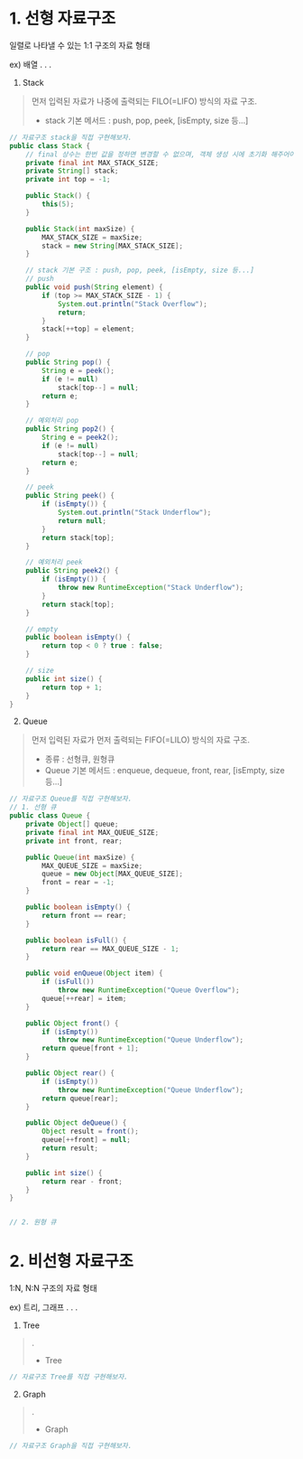 ﻿# 1. 선형 자료구조
일렬로 나타낼 수 있는 1:1 구조의 자료 형태

ex) 배열 . . .

1. Stack

>먼저 입력된 자료가 나중에 출력되는 FILO(=LIFO) 방식의 자료 구조.
>- stack 기본 메서드 : push, pop, peek, [isEmpty, size 등...]

```java
// 자료구조 stack을 직접 구현해보자.
public class Stack {
	// final 상수는 한번 값을 정하면 변경할 수 없으며, 객체 생성 시에 초기화 해주어야 한다.
	private final int MAX_STACK_SIZE;
	private String[] stack;
	private int top = -1;

	public Stack() {
		this(5);
	}

	public Stack(int maxSize) {
		MAX_STACK_SIZE = maxSize;
		stack = new String[MAX_STACK_SIZE];
	}

	// stack 기본 구조 : push, pop, peek, [isEmpty, size 등...]
	// push
	public void push(String element) {
		if (top >= MAX_STACK_SIZE - 1) {
			System.out.println("Stack Overflow");
			return;
		}
		stack[++top] = element;
	}

	// pop
	public String pop() {
		String e = peek();
		if (e != null)
			stack[top--] = null;
		return e;
	}

	// 예외처리 pop
	public String pop2() {
		String e = peek2();
		if (e != null)
			stack[top--] = null;
		return e;
	}

	// peek
	public String peek() {
		if (isEmpty()) {
			System.out.println("Stack Underflow");
			return null;
		}
		return stack[top];
	}

	// 예외처리 peek
	public String peek2() {
		if (isEmpty()) {
			throw new RuntimeException("Stack Underflow");
		}
		return stack[top];
	}

	// empty
	public boolean isEmpty() {
		return top < 0 ? true : false;
	}

	// size
	public int size() {
		return top + 1;
	}
}
```

2. Queue

>먼저 입력된 자료가 먼저 출력되는 FIFO(=LILO) 방식의 자료 구조.
>- 종류 : 선형큐, 원형큐
>- Queue 기본 메서드 : enqueue, dequeue, front, rear, [isEmpty, size 등...]

```java
// 자료구조 Queue를 직접 구현해보자.
// 1. 선형 큐
public class Queue {
	private Object[] queue;
	private final int MAX_QUEUE_SIZE;
	private int front, rear;

	public Queue(int maxSize) {
		MAX_QUEUE_SIZE = maxSize;
		queue = new Object[MAX_QUEUE_SIZE];
		front = rear = -1;
	}

	public boolean isEmpty() {
		return front == rear;
	}

	public boolean isFull() {
		return rear == MAX_QUEUE_SIZE - 1;
	}

	public void enQueue(Object item) {
		if (isFull())
			throw new RuntimeException("Queue Overflow");
		queue[++rear] = item;
	}

	public Object front() {
		if (isEmpty())
			throw new RuntimeException("Queue Underflow");
		return queue[front + 1];
	}

	public Object rear() {
		if (isEmpty())
			throw new RuntimeException("Queue Underflow");
		return queue[rear];
	}

	public Object deQueue() {
		Object result = front();
		queue[++front] = null;
		return result;
	}

	public int size() {
		return rear - front;
	}
}


// 2. 원형 큐

```


# 2. 비선형 자료구조
1:N, N:N 구조의 자료 형태

ex) 트리, 그래프 . . .

1. Tree

>.
>- Tree

```java
// 자료구조 Tree를 직접 구현해보자.

```

2. Graph

>.
>- Graph

```java
// 자료구조 Graph을 직접 구현해보자.

```